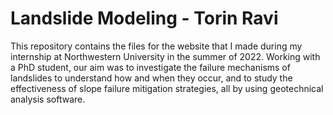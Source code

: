 # Landslide Modeling - Torin Ravi
This repository contains the files for the website that I made during my internship at Northwestern University in the summer of 2022. Working with a PhD student, our aim was to investigate the failure mechanisms of landslides to understand how and when they occur, and to study the effectiveness of slope failure mitigation strategies, all by using geotechnical analysis software.
